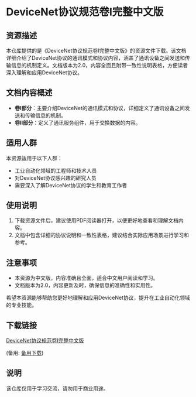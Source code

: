 # DeviceNet协议规范卷I完整中文版

## 资源描述

本仓库提供的是《DeviceNet协议规范卷I完整中文版》的资源文件下载。该文档详细介绍了DeviceNet协议的通讯模式和协议内容，涵盖了通讯设备之间发送和传输信息的机制定义。文档版本为2.0，内容全面且附带一致性说明表格，方便读者深入理解和应用DeviceNet协议。

## 文档内容概述

- **卷I部分**：主要介绍DeviceNet的通讯模式和协议，详细定义了通讯设备之间发送和传输信息的机制。
- **卷II部分**：定义了通讯服务组件，用于交换数据的内容。

## 适用人群

本资源适用于以下人群：

- 工业自动化领域的工程师和技术人员
- 对DeviceNet协议感兴趣的研究人员
- 需要深入了解DeviceNet协议的学生和教育工作者

## 使用说明

1. 下载资源文件后，建议使用PDF阅读器打开，以便更好地查看和理解文档内容。
2. 文档中包含详细的协议说明和一致性表格，建议结合实际应用场景进行学习和参考。

## 注意事项

- 本资源为中文版，内容准确且全面，适合中文用户阅读和学习。
- 文档版本为2.0，内容更新及时，确保信息的准确性和实用性。

希望本资源能够帮助您更好地理解和应用DeviceNet协议，提升在工业自动化领域的专业技能。

## 下载链接
[DeviceNet协议规范卷I完整中文版](https://pan.quark.cn/s/431a2bc42ca0) 

(备用: [备用下载](https://pan.baidu.com/s/1Y4P8PbOD3xFco4oQUd0NRQ?pwd=1234))

## 说明

该仓库仅用于学习交流，请勿用于商业用途。
